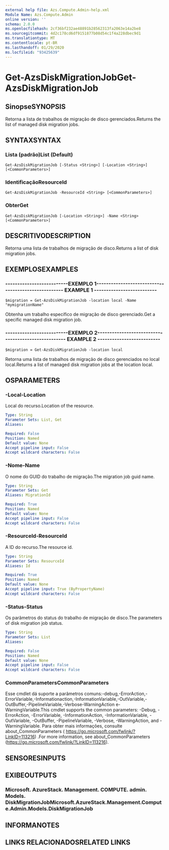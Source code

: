 ```yaml
---
external help file: Azs.Compute.Admin-help.xml
Module Name: Azs.Compute.Admin
online version: ''
schema: 2.0.0
ms.openlocfilehash: 2cf36bf232ae48891b28562313fa2063e14a2be8
ms.sourcegitcommit: 4d2c178cd6df9151877b08d54c1f4a228dbec9d1
ms.translationtype: MT
ms.contentlocale: pt-BR
ms.lasthandoff: 01/29/2020
ms.locfileid: "93425639"
---
```

# <span data-ttu-id="24a0d-101">Get-AzsDiskMigrationJob</span><span class="sxs-lookup"><span data-stu-id="24a0d-101">Get-AzsDiskMigrationJob</span></span>

## <span data-ttu-id="24a0d-102">Sinopse</span><span class="sxs-lookup"><span data-stu-id="24a0d-102">SYNOPSIS</span></span>
<span data-ttu-id="24a0d-103">Retorna a lista de trabalhos de migração de disco gerenciados.</span><span class="sxs-lookup"><span data-stu-id="24a0d-103">Returns the list of managed disk migration jobs.</span></span>

## <span data-ttu-id="24a0d-104">SYNTAX</span><span class="sxs-lookup"><span data-stu-id="24a0d-104">SYNTAX</span></span>

### <span data-ttu-id="24a0d-105">Lista (padrão)</span><span class="sxs-lookup"><span data-stu-id="24a0d-105">List (Default)</span></span>
```
Get-AzsDiskMigrationJob [-Status <String>] [-Location <String>] [<CommonParameters>]
```

### <span data-ttu-id="24a0d-106">Identificação</span><span class="sxs-lookup"><span data-stu-id="24a0d-106">ResourceId</span></span>
```
Get-AzsDiskMigrationJob -ResourceId <String> [<CommonParameters>]
```

### <span data-ttu-id="24a0d-107">Obter</span><span class="sxs-lookup"><span data-stu-id="24a0d-107">Get</span></span>
```
Get-AzsDiskMigrationJob [-Location <String>] -Name <String> [<CommonParameters>]
```

## <span data-ttu-id="24a0d-108">DESCRITIVO</span><span class="sxs-lookup"><span data-stu-id="24a0d-108">DESCRIPTION</span></span>
<span data-ttu-id="24a0d-109">Retorna uma lista de trabalhos de migração de disco.</span><span class="sxs-lookup"><span data-stu-id="24a0d-109">Returns a list of disk migration jobs.</span></span>

## <span data-ttu-id="24a0d-110">EXEMPLOS</span><span class="sxs-lookup"><span data-stu-id="24a0d-110">EXAMPLES</span></span>

### <span data-ttu-id="24a0d-111">--------------------------EXEMPLO 1--------------------------</span><span class="sxs-lookup"><span data-stu-id="24a0d-111">-------------------------- EXAMPLE 1 --------------------------</span></span>
```
$migration = Get-AzsDiskMigrationJob -location local -Name "mymigrationName"
```

<span data-ttu-id="24a0d-112">Obtenha um trabalho específico de migração de disco gerenciado.</span><span class="sxs-lookup"><span data-stu-id="24a0d-112">Get a specific managed disk migration job.</span></span>

### <span data-ttu-id="24a0d-113">--------------------------EXEMPLO 2--------------------------</span><span class="sxs-lookup"><span data-stu-id="24a0d-113">-------------------------- EXAMPLE 2 --------------------------</span></span>
```
$migration = Get-AzsDiskMigrationJob -location local
```

<span data-ttu-id="24a0d-114">Retorna uma lista de trabalhos de migração de disco gerenciados no local local.</span><span class="sxs-lookup"><span data-stu-id="24a0d-114">Returns a list of managed disk migration jobs at the location local.</span></span>

## <span data-ttu-id="24a0d-115">OS</span><span class="sxs-lookup"><span data-stu-id="24a0d-115">PARAMETERS</span></span>

### <span data-ttu-id="24a0d-116">-Local</span><span class="sxs-lookup"><span data-stu-id="24a0d-116">-Location</span></span>
<span data-ttu-id="24a0d-117">Local do recurso.</span><span class="sxs-lookup"><span data-stu-id="24a0d-117">Location of the resource.</span></span>

```yaml
Type: String
Parameter Sets: List, Get
Aliases: 

Required: False
Position: Named
Default value: None
Accept pipeline input: False
Accept wildcard characters: False
```

### <span data-ttu-id="24a0d-118">-Nome</span><span class="sxs-lookup"><span data-stu-id="24a0d-118">-Name</span></span>
<span data-ttu-id="24a0d-119">O nome do GUID do trabalho de migração.</span><span class="sxs-lookup"><span data-stu-id="24a0d-119">The migration job guid name.</span></span>

```yaml
Type: String
Parameter Sets: Get
Aliases: MigrationId

Required: True
Position: Named
Default value: None
Accept pipeline input: False
Accept wildcard characters: False
```

### <span data-ttu-id="24a0d-120">-ResourceId</span><span class="sxs-lookup"><span data-stu-id="24a0d-120">-ResourceId</span></span>
<span data-ttu-id="24a0d-121">A ID do recurso.</span><span class="sxs-lookup"><span data-stu-id="24a0d-121">The resource id.</span></span>

```yaml
Type: String
Parameter Sets: ResourceId
Aliases: Id

Required: True
Position: Named
Default value: None
Accept pipeline input: True (ByPropertyName)
Accept wildcard characters: False
```

### <span data-ttu-id="24a0d-122">-Status</span><span class="sxs-lookup"><span data-stu-id="24a0d-122">-Status</span></span>
<span data-ttu-id="24a0d-123">Os parâmetros do status do trabalho de migração de disco.</span><span class="sxs-lookup"><span data-stu-id="24a0d-123">The parameters of disk migration job status.</span></span>

```yaml
Type: String
Parameter Sets: List
Aliases: 

Required: False
Position: Named
Default value: None
Accept pipeline input: False
Accept wildcard characters: False
```

### <span data-ttu-id="24a0d-124">CommonParameters</span><span class="sxs-lookup"><span data-stu-id="24a0d-124">CommonParameters</span></span>
<span data-ttu-id="24a0d-125">Esse cmdlet dá suporte a parâmetros comuns:-debug,-ErrorAction,-ErrorVariable,-Informationaction,-InformationVariable,-OutVariable,-OutBuffer,-PipelineVariable,-Verbose-WarningAction e-WarningVariable.</span><span class="sxs-lookup"><span data-stu-id="24a0d-125">This cmdlet supports the common parameters: -Debug, -ErrorAction, -ErrorVariable, -InformationAction, -InformationVariable, -OutVariable, -OutBuffer, -PipelineVariable, -Verbose, -WarningAction, and -WarningVariable.</span></span> <span data-ttu-id="24a0d-126">Para obter mais informações, consulte about_CommonParameters ( https://go.microsoft.com/fwlink/?LinkID=113216) .</span><span class="sxs-lookup"><span data-stu-id="24a0d-126">For more information, see about_CommonParameters (https://go.microsoft.com/fwlink/?LinkID=113216).</span></span>

## <span data-ttu-id="24a0d-127">SENSORES</span><span class="sxs-lookup"><span data-stu-id="24a0d-127">INPUTS</span></span>

## <span data-ttu-id="24a0d-128">EXIBE</span><span class="sxs-lookup"><span data-stu-id="24a0d-128">OUTPUTS</span></span>

### <span data-ttu-id="24a0d-129">Microsoft. AzureStack. Management. COMPUTE. admin. Models. DiskMigrationJob</span><span class="sxs-lookup"><span data-stu-id="24a0d-129">Microsoft.AzureStack.Management.Compute.Admin.Models.DiskMigrationJob</span></span>

## <span data-ttu-id="24a0d-130">INFORMA</span><span class="sxs-lookup"><span data-stu-id="24a0d-130">NOTES</span></span>

## <span data-ttu-id="24a0d-131">LINKS RELACIONADOS</span><span class="sxs-lookup"><span data-stu-id="24a0d-131">RELATED LINKS</span></span>

